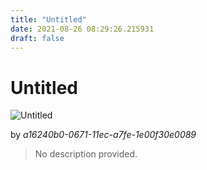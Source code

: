 ```yaml
---
title: "Untitled"
date: 2021-08-26 08:29:26.215931
draft: false
---
```


# Untitled

![Untitled](../images/a2138e38-0671-11ec-a7fe-1e00f30e0089.png)

by *a16240b0-0671-11ec-a7fe-1e00f30e0089*



> No description provided.